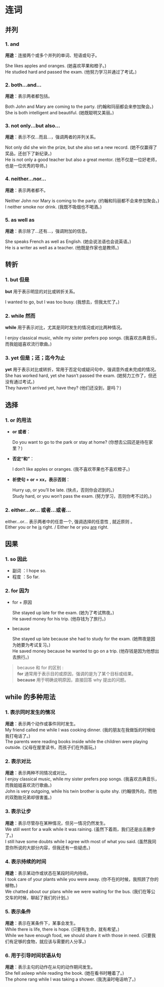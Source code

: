 # 连词

## 并列

### 1. and

**用途**：连接两个或多个并列的单词、短语或句子。<br/>

She likes apples and oranges. (她喜欢苹果和橙子。)<br/>
He studied hard and passed the exam. (他努力学习并通过了考试。)

### 2. both...and...

**用途**：表示两者都包括。<br/>

Both John and Mary are coming to the party. (约翰和玛丽都会来参加聚会。)<br/>
She is both intelligent and beautiful. (她既聪明又美丽。)

### 3. not only...but also...

**用途**：表示不仅...而且...，强调两者的并列关系。<br/>

Not only did she win the prize, but she also set a new record. (她不仅赢得了奖品，还创下了新纪录。)<br/>
He is not only a good teacher but also a great mentor. (他不仅是一位好老师，也是一位优秀的导师。)

### 4. neither...nor...

**用途**：表示两者都不。<br/>

Neither John nor Mary is coming to the party. (约翰和玛丽都不会来参加聚会。)<br/>
I neither smoke nor drink. (我既不吸烟也不喝酒。)

### 5. as well as

**用途**：表示除了...还有...，强调附加的信息。<br/>

She speaks French as well as English. (她会说法语也会说英语。)<br/>
He is a writer as well as a teacher. (他既是作家也是教师。)

## 转折

### 1. but 但是

**but** 用于表示明显的对比或转折关系。

I wanted to go, but I was too busy. (我想去，但我太忙了。)

### 2. while 然而

**while** 用于表示对比，尤其是同时发生的情况或对比两种情况。

I enjoy classical music, while my sister prefers pop songs. (我喜欢古典音乐，而我姐姐喜欢流行歌曲。)

### 3. yet 但是；还；迄今为止

**yet** 用于表示对比或转折，常用于否定句或疑问句中，强调意外或未完成的情况。<br/>
She has worked hard, yet she hasn’t passed the exam. (她努力工作了，但还没有通过考试。)<br/>
They haven’t arrived yet, have they? (他们还没到，是吗？)<br/>

## 选择

### 1. or 的用法

- **or 或者**：

  Do you want to go to the park or stay at home? (你想去公园还是待在家里？)

- **否定“和”**：

  I don’t like apples or oranges. (我不喜欢苹果也不喜欢橙子。)

- **祈使句 + or + xx，表示否则**：

  Hurry up, or you’ll be late. (快点，否则你会迟到的。)<br/>
  Study hard, or you won’t pass the exam. (努力学习，否则你考不过的。)

### 2. either...or... 或者...或者...

either...or... 表示两者中的任意一个, 强调选择的任意性 , 就近原则 。 <br/>
Either you or he <u>is</u> right. / Either he or you <u>are</u> right. <br/>

## 因果

### 1. so 因此

- 副词 ：I hope so.
- 程度 ：So far.

### 2. for 因为

- for + 原因

  She stayed up late for the exam. (她为了考试熬夜。)<br/>
  He saved money for his trip. (他存钱为了旅行。)<br/>

- because

  She stayed up late because she had to study for the exam. (她熬夜是因为她要为考试复习。)<br/>
  He saved money because he wanted to go on a trip. (他存钱是因为他想出去旅行。)<br/>

> because 和 for 的区别 : <br/> **for** 通常用于表示目的或原因，强调的是为了某个目标或结果。<br/> **because** 用于明确说明原因，直接回答 why 提出的问题。

## while 的多种用法

### 1. 表示同时发生的情况

**用途**：表示两个动作或事件同时发生。<br/>
My friend called me while I was cooking dinner. (我的朋友在我做饭的时候给我打电话了。)<br/>
The parents were reading books inside while the children were playing outside. (父母在屋里读书，而孩子们在外面玩。)

### 2. 表示对比

**用途**：表示两种不同情况或对比。<br/>
I enjoy classical music, while my sister prefers pop songs. (我喜欢古典音乐，而我姐姐喜欢流行歌曲。)<br/>
John is very outgoing, while his twin brother is quite shy. (约翰很外向，而他的双胞胎兄弟却很害羞。)

### 3. 表示让步

**用途**：表示尽管存在某种情况，但另一情况仍然发生。<br/>
We still went for a walk while it was raining. (虽然下着雨，我们还是出去散步了。)<br/>
I still have some doubts while I agree with most of what you said. (虽然我同意你所说的大部分内容，但我还有一些疑虑。)

### 4. 表示持续的时间

**用途**：表示某动作或状态在某段时间内持续。<br/>
I took care of your plants while you were away. (你不在的时候，我照顾了你的植物。)<br/>
We chatted about our plans while we were waiting for the bus. (我们在等公交车的时候，聊起了我们的计划。)

### 5. 表示条件

**用途**：表示在某条件下，某事会发生。<br/>
While there is life, there is hope. (只要有生命，就有希望。)<br/>
While we have enough food, we should share it with those in need. (只要我们有足够的食物，就应该与需要的人分享。)

### 6. 用于引导时间状语从句

**用途**：表示主句的动作在从句的动作期间发生。<br/>
She fell asleep while reading the book. (她在看书时睡着了。)<br/>
The phone rang while I was taking a shower. (我洗澡时电话响了。)
